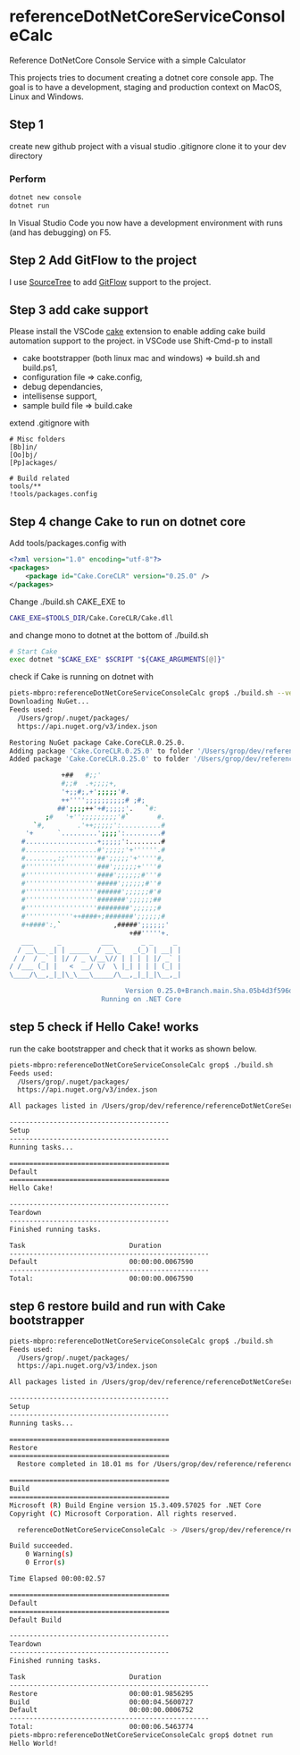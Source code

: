 # referenceDotNetCoreServiceConsoleCalc

Reference DotNetCore Console Service with a simple Calculator

This projects tries to document creating a dotnet core console app.
The goal is to have a development, staging  and production context on MacOS, Linux and Windows.

## Step 1

create new github project with a visual studio .gitignore
clone it to your dev directory

### Perform

```bash
dotnet new console
dotnet run
```

In Visual Studio Code you now have a development environment with runs (and has debugging) on F5.

## Step 2 Add GitFlow to the project

I use [SourceTree](https://www.sourcetreeapp.com/) to add [GitFlow](http://nvie.com/posts/a-successful-git-branching-model/) support to the project.

## Step 3 add cake support

Please install the VSCode [cake](https://cakebuild.net/) extension to enable adding cake build automation support to the project.
in VSCode use Shift-Cmd-p to install

- cake bootstrapper (both linux mac and windows) => build.sh and build.ps1,
- configuration file => cake.config,
- debug dependancies,
- intellisense support,
- sample build file => build.cake

extend .gitignore with

```gitignore
# Misc folders
[Bb]in/
[Oo]bj/
[Pp]ackages/

# Build related
tools/**
!tools/packages.config
```

## Step 4 change Cake to run on dotnet core

Add tools/packages.config with

```xml
<?xml version="1.0" encoding="utf-8"?>
<packages>
    <package id="Cake.CoreCLR" version="0.25.0" />
</packages>
```

Change ./build.sh CAKE_EXE to

```bash
CAKE_EXE=$TOOLS_DIR/Cake.CoreCLR/Cake.dll
```

and change mono to dotnet at the bottom of ./build.sh

```bash
# Start Cake
exec dotnet "$CAKE_EXE" $SCRIPT "${CAKE_ARGUMENTS[@]}"
```

check if Cake is running on dotnet with

```bash
piets-mbpro:referenceDotNetCoreServiceConsoleCalc grop$ ./build.sh --version
Downloading NuGet...
Feeds used:
  /Users/grop/.nuget/packages/
  https://api.nuget.org/v3/index.json

Restoring NuGet package Cake.CoreCLR.0.25.0.
Adding package 'Cake.CoreCLR.0.25.0' to folder '/Users/grop/dev/reference/referenceDotNetCoreServiceConsoleCalc/tools'
Added package 'Cake.CoreCLR.0.25.0' to folder '/Users/grop/dev/reference/referenceDotNetCoreServiceConsoleCalc/tools'

             +##   #;;'
             #;;#  .+;;;;+,
             '+;;#;,+';;;;;'#.
             ++'''';;;;;;;;;;# ;#;
            ##';;;;++'+#;;;;;'.   `#:
         ;#   '+'';;;;;;;;;'#`       #.
      `#,        .'++;;;;;':..........#
    '+      `.........';;;;':.........#
   #..................+;;;;;':........#
   #..................#';;;;;'+''''''.#
   #.......,:;''''''''##';;;;;'+'''''#,
   #''''''''''''''''''###';;;;;;+''''#
   #''''''''''''''''''####';;;;;;#'''#
   #''''''''''''''''''#####';;;;;;#''#
   #''''''''''''''''''######';;;;;;#'#
   #''''''''''''''''''#######';;;;;;##
   #''''''''''''''''''########';;;;;;#
   #''''''''''''++####+;#######';;;;;;#
   #+####':,`             ,#####';;;;;;'
                              +##'''''+.
   ___      _          ___       _ _     _
  / __\__ _| | _____  / __\_   _(_) | __| |
 / /  / _` | |/ / _ \/__\// | | | | |/ _` |
/ /___ (_| |   <  __/ \/  \ |_| | | | (_| |
\____/\__,_|_|\_\___\_____/\__,_|_|_|\__,_|

                             Version 0.25.0+Branch.main.Sha.05b4d3f596defbdf5baecdb3712c9bc17f849b55
                       Running on .NET Core
```

## step 5 check if Hello Cake! works

run the cake bootstrapper and check that it works as shown below.

```bash
piets-mbpro:referenceDotNetCoreServiceConsoleCalc grop$ ./build.sh
Feeds used:
  /Users/grop/.nuget/packages/
  https://api.nuget.org/v3/index.json

All packages listed in /Users/grop/dev/reference/referenceDotNetCoreServiceConsoleCalc/tools/packages.config are alreadyinstalled.

----------------------------------------
Setup
----------------------------------------
Running tasks...

========================================
Default
========================================
Hello Cake!

----------------------------------------
Teardown
----------------------------------------
Finished running tasks.

Task                          Duration
--------------------------------------------------
Default                       00:00:00.0067590
--------------------------------------------------
Total:                        00:00:00.0067590
```

## step 6 restore build and run with Cake bootstrapper

```bash
piets-mbpro:referenceDotNetCoreServiceConsoleCalc grop$ ./build.sh
Feeds used:
  /Users/grop/.nuget/packages/
  https://api.nuget.org/v3/index.json

All packages listed in /Users/grop/dev/reference/referenceDotNetCoreServiceConsoleCalc/tools/packages.config are alreadyinstalled.

----------------------------------------
Setup
----------------------------------------
Running tasks...

========================================
Restore
========================================
  Restore completed in 18.01 ms for /Users/grop/dev/reference/referenceDotNetCoreServiceConsoleCalc/referenceDotNetCoreServiceConsoleCalc.csproj.

========================================
Build
========================================
Microsoft (R) Build Engine version 15.3.409.57025 for .NET Core
Copyright (C) Microsoft Corporation. All rights reserved.

  referenceDotNetCoreServiceConsoleCalc -> /Users/grop/dev/reference/referenceDotNetCoreServiceConsoleCalc/bin/Release/netcoreapp2.0/referenceDotNetCoreServiceConsoleCalc.dll

Build succeeded.
    0 Warning(s)
    0 Error(s)

Time Elapsed 00:00:02.57

========================================
Default
========================================
Default Build

----------------------------------------
Teardown
----------------------------------------
Finished running tasks.

Task                          Duration
--------------------------------------------------
Restore                       00:00:01.9856295
Build                         00:00:04.5600727
Default                       00:00:00.0006752
--------------------------------------------------
Total:                        00:00:06.5463774
piets-mbpro:referenceDotNetCoreServiceConsoleCalc grop$ dotnet run
Hello World!
```